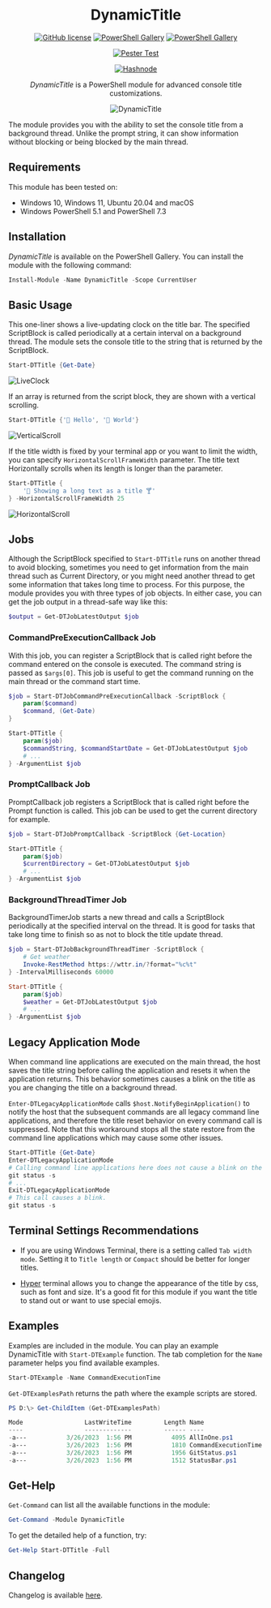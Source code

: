 <div align="center">

# DynamicTitle

[![GitHub license](https://img.shields.io/github/license/mdgrs-mei/DynamicTitle)](https://github.com/mdgrs-mei/DynamicTitle/blob/main/LICENSE)
[![PowerShell Gallery](https://img.shields.io/powershellgallery/p/DynamicTitle)](https://www.powershellgallery.com/packages/DynamicTitle)
[![PowerShell Gallery](https://img.shields.io/powershellgallery/dt/DynamicTitle)](https://www.powershellgallery.com/packages/DynamicTitle)

[![Pester Test](https://github.com/mdgrs-mei/DynamicTitle/actions/workflows/pester-test.yml/badge.svg)](https://github.com/mdgrs-mei/DynamicTitle/actions/workflows/pester-test.yml)
    
[![Hashnode](https://img.shields.io/badge/Hashnode-2962FF?style=for-the-badge&logo=hashnode&logoColor=white)](https://mdgrs.hashnode.dev/building-your-own-terminal-status-bar-in-powershell)

*DynamicTitle* is a PowerShell module for advanced console title customizations.

![DynamicTitle](https://github.com/mdgrs-mei/DynamicTitle/assets/81177095/e606e65b-6a42-4e0c-987a-4df3e2f412f3)

</div>

The module provides you with the ability to set the console title from a background thread. Unlike the prompt string, it can show information without blocking or being blocked by the main thread.

## Requirements

This module has been tested on:

- Windows 10, Windows 11, Ubuntu 20.04 and macOS
- Windows PowerShell 5.1 and PowerShell 7.3

## Installation

*DynamicTitle* is available on the PowerShell Gallery. You can install the module with the following command:

```powershell
Install-Module -Name DynamicTitle -Scope CurrentUser
```

## Basic Usage

This one-liner shows a live-updating clock on the title bar. The specified ScriptBlock is called periodically at a certain interval on a background thread. The module sets the console title to the string that is returned by the ScriptBlock.

```powershell
Start-DTTitle {Get-Date}
```
![LiveClock](https://github.com/mdgrs-mei/DynamicTitle/assets/81177095/048aa512-a654-40e9-8187-2d2018eff9b9)

If an array is returned from the script block, they are shown with a vertical scrolling.

```powershell
Start-DTTitle {'🌷 Hello', '🌼 World'}
```

![VerticalScroll](https://github.com/mdgrs-mei/DynamicTitle/assets/81177095/d48edd3a-5063-48e4-a231-5a1d80ea5489)

If the title width is fixed by your terminal app or you want to limit the width, you can specify `HorizontalScrollFrameWidth` parameter. The title text Horizontally scrolls when its length is longer than the parameter.

```powershell
Start-DTTitle {
    '🍷 Showing a long text as a title 🍸'
} -HorizontalScrollFrameWidth 25
```

![HorizontalScroll](https://github.com/mdgrs-mei/DynamicTitle/assets/81177095/375bf799-6db3-4fd6-a2a0-4313335a9fe7)

## Jobs

Although the ScriptBlock specified to `Start-DTTitle` runs on another thread to avoid blocking, sometimes you need to get information from the main thread such as Current Directory, or you might need another thread to get some information that takes long time to process. For this purpose, the module provides you with three types of job objects. In either case, you can get the job output in a thread-safe way like this:

```powershell
$output = Get-DTJobLatestOutput $job
```

### CommandPreExecutionCallback Job

With this job, you can register a ScriptBlock that is called right before the command entered on the console is executed. The command string is passed as `$args[0]`. This job is useful to get the command running on the main thread or the command start time.

```powershell
$job = Start-DTJobCommandPreExecutionCallback -ScriptBlock {
    param($command)
    $command, (Get-Date)
}

Start-DTTitle {
    param($job)
    $commandString, $commandStartDate = Get-DTJobLatestOutput $job
    # ...
} -ArgumentList $job
```

### PromptCallback Job

PromptCallback job registers a ScriptBlock that is called right before the Prompt function is called. This job can be used to get the current directory for example.

```powershell
$job = Start-DTJobPromptCallback -ScriptBlock {Get-Location}

Start-DTTitle {
    param($job)
    $currentDirectory = Get-DTJobLatestOutput $job
    # ...
} -ArgumentList $job
```

### BackgroundThreadTimer Job

BackgroundTimerJob starts a new thread and calls a ScriptBlock periodically at the specified interval on the thread. It is good for tasks that take long time to finish so as not to block the title update thread.

```powershell
$job = Start-DTJobBackgroundThreadTimer -ScriptBlock {
    # Get weather
    Invoke-RestMethod https://wttr.in/?format="%c%t"
} -IntervalMilliseconds 60000

Start-DTTitle {
    param($job)
    $weather = Get-DTJobLatestOutput $job
    # ...
} -ArgumentList $job
```

## Legacy Application Mode

When command line applications are executed on the main thread, the host saves the title string before calling the application and resets it when the application returns. This behavior sometimes causes a blink on the title as you are changing the title on a background thread.

`Enter-DTLegacyApplicationMode` calls `$host.NotifyBeginApplication()` to notify the host that the subsequent commands are all legacy command line applications, and therefore the title reset behavior on every command call is suppressed. Note that this workaround stops all the state restore from the command line applications which may cause some other issues.

```powershell
Start-DTTitle {Get-Date}
Enter-DTLegacyApplicationMode
# Calling command line applications here does not cause a blink on the title.
git status -s
# ...
Exit-DTLegacyApplicationMode
# This call causes a blink.
git status -s
```

## Terminal Settings Recommendations

- If you are using Windows Terminal, there is a setting called `Tab width mode`. Setting it to `Title length` or `Compact` should be better for longer titles.

- [Hyper](https://github.com/vercel/hyper) terminal allows you to change the appearance of the title by css, such as font and size. It's a good fit for this module if you want the title to stand out or want to use special emojis.

## Examples

Examples are included in the module. You can play an example DynamicTitle with `Start-DTExample` function. The tab completion for the `Name` parameter helps you find available examples.

```powershell
Start-DTExample -Name CommandExecutionTime
```

`Get-DTExamplesPath` returns the path where the example scripts are stored.

```powershell
PS D:\> Get-ChildItem (Get-DTExamplesPath)

Mode                 LastWriteTime         Length Name
----                 -------------         ------ ----
-a---           3/26/2023  1:56 PM           4095 AllInOne.ps1
-a---           3/26/2023  1:56 PM           1810 CommandExecutionTime.ps1
-a---           3/26/2023  1:56 PM           1956 GitStatus.ps1
-a---           3/26/2023  1:56 PM           1512 StatusBar.ps1
```

## Get-Help

`Get-Command` can list all the available functions in the module:

```powershell
Get-Command -Module DynamicTitle
```

To get the detailed help of a function, try:

```powershell
Get-Help Start-DTTitle -Full
```

## Changelog

Changelog is available [here](https://github.com/mdgrs-mei/DynamicTitle/blob/main/CHANGELOG.md).
